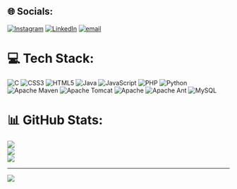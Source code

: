 ## 🌐 Socials:
[![Instagram](https://img.shields.io/badge/Instagram-%23E4405F.svg?logo=Instagram&logoColor=white)](https://instagram.com/suraj_._88) [![LinkedIn](https://img.shields.io/badge/LinkedIn-blue?logo=linkedin)](https://www.linkedin.com/in/suraj-a-shet-358163282/)
  [![email](https://img.shields.io/badge/Email-D14836?logo=gmail&logoColor=white)](mailto:surajashet362@gmail.com) 

# 💻 Tech Stack:
![C](https://img.shields.io/badge/c-%2300599C.svg?style=for-the-badge&logo=c&logoColor=white) ![CSS3](https://img.shields.io/badge/css3-%231572B6.svg?style=for-the-badge&logo=css3&logoColor=white) ![HTML5](https://img.shields.io/badge/html5-%23E34F26.svg?style=for-the-badge&logo=html5&logoColor=white) ![Java](https://img.shields.io/badge/java-%23ED8B00.svg?style=for-the-badge&logo=openjdk&logoColor=white) ![JavaScript](https://img.shields.io/badge/javascript-%23323330.svg?style=for-the-badge&logo=javascript&logoColor=%23F7DF1E) ![PHP](https://img.shields.io/badge/php-%23777BB4.svg?style=for-the-badge&logo=php&logoColor=white) ![Python](https://img.shields.io/badge/python-3670A0?style=for-the-badge&logo=python&logoColor=ffdd54) ![Apache Maven](https://img.shields.io/badge/Apache%20Maven-C71A36?style=for-the-badge&logo=Apache%20Maven&logoColor=white) ![Apache Tomcat](https://img.shields.io/badge/apache%20tomcat-%23F8DC75.svg?style=for-the-badge&logo=apache-tomcat&logoColor=black) ![Apache](https://img.shields.io/badge/apache-%23D42029.svg?style=for-the-badge&logo=apache&logoColor=white) ![Apache Ant](https://img.shields.io/badge/Apache%20Ant-A81C7D?style=for-the-badge&logo=Apache%20Ant&logoColor=white) ![MySQL](https://img.shields.io/badge/mysql-4479A1.svg?style=for-the-badge&logo=mysql&logoColor=white)
# 📊 GitHub Stats:
![](https://github-readme-stats.vercel.app/api?username=surajashet&theme=dark&hide_border=false&include_all_commits=false&count_private=true)<br/>
![](https://nirzak-streak-stats.vercel.app/?user=surajashet&theme=dark&hide_border=false)<br/>
![](https://github-readme-stats.vercel.app/api/top-langs/?username=surajashet&theme=dark&hide_border=false&include_all_commits=false&count_private=true&layout=compact)

---
[![](https://visitcount.itsvg.in/api?id=surajashet&icon=0&color=0)](https://visitcount.itsvg.in)

<!-- Proudly created with GPRM ( https://gprm.itsvg.in ) -->
